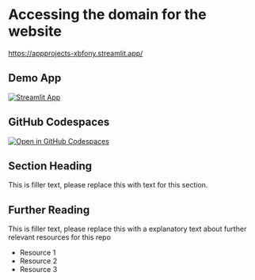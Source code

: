 # Accessing the domain for the website
https://appprojects-xbfony.streamlit.app/
## Demo App

[![Streamlit App](https://static.streamlit.io/badges/streamlit_badge_black_white.svg)](https://StreamlitProjects.streamlit.app/)

## GitHub Codespaces

[![Open in GitHub Codespaces](https://github.com/codespaces/badge.svg)](https://codespaces.new/streamlit/app-starter-kit?quickstart=1)

## Section Heading

This is filler text, please replace this with text for this section.

## Further Reading

This is filler text, please replace this with a explanatory text about further relevant resources for this repo
- Resource 1
- Resource 2
- Resource 3
